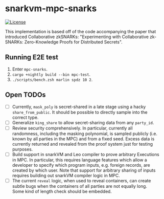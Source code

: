 # snarkvm-mpc-snarks

[![License](https://img.shields.io/badge/License-Apache%202.0-blue.svg)](./LICENSE.md)

This implementation is based off of the code accompanying the paper that introduced
Collaborative zkSNARKs: "Experimenting with Collaborative zk-SNARKs: Zero-Knowledge 
Proofs for Distributed Secrets".

## Running E2E test

1. Enter `mpc-snarks`.
2. `cargo +nightly build --bin mpc-test`.
3. `./scripts/bench.zsh marlin spdz 10 2`.

## Open TODOs
- [ ] Currently, `mask_poly` is secret-shared in a late stage using a hacky `share_from_public`. It should be possible to directly sample into the correct type.
- [ ] Generalize `king_share` to allow secret-sharing data from any `party_id`.
- [ ] Review security comprehensively. In particular, currently all randomness, including the masking polynomial, is sampled publicly (i.e. known by all parties in the MPC) and from a fixed seed. Excess data is currently returned and revealed from the proof system just for testing purposes.
- [ ] Build support in snarkVM and Leo compiler to prove arbitrary Executions in MPC. In particular, this requires language features which allow a developer to specify which program inputs, e.g. foreign records, are created by which user. Note that support for arbitrary sharing of inputs requires building out snarkVM compiler logic in MPC.
- [ ] The current `reveal` logic, when used to reveal containers, can create subtle bugs when the containers of all parties are not equally long. Some kind of length check should be embedded.

